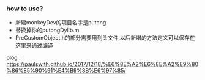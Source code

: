 ### how to use?

- 新建monkeyDev的项目名字是putong
- 替换掉你的putongDylib.m
- PreCustomObject.h的部分需要用到头文件,以后新增的方法定义可以保存在这里来通过编译



 blog : https://paulswith.github.io/2017/12/18/%E6%8E%A2%E6%8E%A2%E9%80%86%E5%90%91%E4%B9%8B%E6%97%85/
